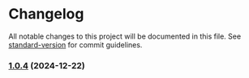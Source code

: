 # Changelog

All notable changes to this project will be documented in this file. See [standard-version](https://github.com/conventional-changelog/standard-version) for commit guidelines.

### [1.0.4](https://github.com/orlovcs/chronospan/compare/v1.0.3...v1.0.4) (2024-12-22)
